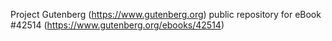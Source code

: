 Project Gutenberg (https://www.gutenberg.org) public repository for eBook #42514 (https://www.gutenberg.org/ebooks/42514)
